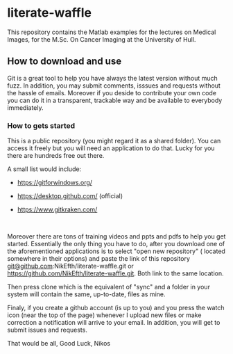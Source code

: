 # literate-waffle
This repository contains the Matlab examples for the lectures on Medical Images, for the M.Sc. On Cancer Imaging at the University of Hull.

## How to download and use

Git is a great tool to help you have always the latest version without much fuzz. In addition, you may submit comments, isssues and requests without the hassle of emails. Moreover if you deside to contribute your own code you can do it in a transparent, trackable way  and be available to everybody immediately. 

### How to gets started

This is a public repository (you might regard it as a shared folder). You can access it freely but you will need an application to do that. Lucky for you there are hundreds free out there. 

A small list would include: 

* https://gitforwindows.org/

* https://desktop.github.com/ (official)

* https://www.gitkraken.com/

  ​

Moreover there are tons of training videos and ppts and pdfs to help you get started.
Essentially the only thing you have to do, after you download one of the aforementioned applications is to select "open new repository" ( located somewhere in their options) and paste the link of this repository git@github.com:NikEfth/literate-waffle.git or https://github.com/NikEfth/literate-waffle.git. Both link to the same location. 

Then press clone which is the equivalent of "sync" and a folder in your system will contain the same, up-to-date, files as mine. 

Finaly, if you create a github account (is up to you) and you press the watch icon (near the top of the page) whenever I upload new files or make correction a notification will arrive to your email. In addition, you will get to submit issues and requests. 

That would be all, 
Good Luck, 
Nikos


